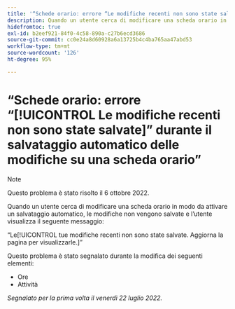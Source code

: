 ```yaml
---
title: '“Schede orario: errore “Le modifiche recenti non sono state salvate” durante il salvataggio automatico delle modifiche su una scheda orario”'
description: Quando un utente cerca di modificare una scheda orario in modo da attivare un salvataggio automatico, le modifiche non vengono salvate e l’utente visualizza il messaggio “Le modifiche recenti non sono state salvate. Aggiorna la pagina per visualizzarle”.
hidefromtoc: true
exl-id: b2eef921-84f0-4c58-890a-c27b6ecd3686
source-git-commit: cc0e24a8d60928a6a13725b4c4ba765aa47abd53
workflow-type: tm+mt
source-wordcount: '126'
ht-degree: 95%

---
```


# “Schede orario: errore “[!UICONTROL Le modifiche recenti non sono state salvate]” durante il salvataggio automatico delle modifiche su una scheda orario”

>[!NOTE]
>
>Questo problema è stato risolto il 6 ottobre 2022.

Quando un utente cerca di modificare una scheda orario in modo da attivare un salvataggio automatico, le modifiche non vengono salvate e l’utente visualizza il seguente messaggio:

“Le[!UICONTROL  tue modifiche recenti non sono state salvate. Aggiorna la pagina per visualizzarle.]”

Questo problema è stato segnalato durante la modifica dei seguenti elementi:

* Ore
* Attività

_Segnalato per la prima volta il venerdì 22 luglio 2022._

